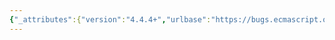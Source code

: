 ```yaml
---
{"_attributes":{"version":"4.4.4+","urlbase":"https://bugs.ecmascript.org/","maintainer":"dherman@mozilla.com"},"bug":{"bug_id":4530,"creation_ts":"2015-08-21 14:16:00 -0700","short_desc":"B.1.4 Regular Expressions Patterns: Missing [+U]- in ClassEscape","delta_ts":"2015-08-21 14:16:13 -0700","product":"ECMA-262 Edition 6","component":"technical issues","version":"unspecified","rep_platform":"All","op_sys":"All","bug_status":"CONFIRMED","priority":"Normal","bug_severity":"normal","everconfirmed":true,"reporter":{"uid":"andrebargull","name":"André Bargull"},"assigned_to":{"uid":"allen","name":"Allen Wirfs-Brock"},"long_desc":{"commentid":14691,"comment_count":0,"who":{"uid":"andrebargull","name":"André Bargull"},"bug_when":"2015-08-21 14:16:13 -0700","thetext":"B.1.4 Regular Expressions Patterns: \n\n\nClassEscape is missing the definition:\n---\n[+U] -\n---"}}}
---
```

